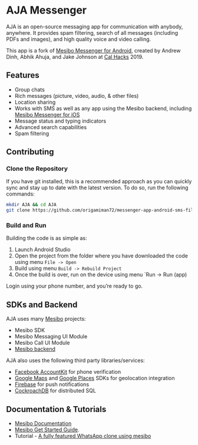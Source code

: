 # AJA Messenger

AJA is an open-source messaging app for communication with anybody, anywhere. It provides spam filtering, search of all messages (including PDFs and images), and high quality voice and video calling. 

This app is a fork of [Mesibo Messenger for Android](https://github.com/mesibo/messenger-app-android), created by Andrew Dinh, Abhik Ahuja, and Jake Johnson at [Cal Hacks](https://calhacks.io) 2019. 

## Features

- Group chats
- Rich messages (picture, video, audio, & other files)
- Location sharing
- Works with SMS as well as any app using the Mesibo backend, including [Mesibo Messenger for iOS](https://github.com/mesibo/messenger-app-ios)
- Message status and typing indicators
- Advanced search capabilities
- Spam filtering

## Contributing

### Clone the Repository

If you have git installed, this is a recommended approach as you can quickly sync and stay up to date with the latest version. To do so, run the following commands:

```bash
mkdir AJA && cd AJA
git clone https://github.com/origamiman72/messenger-app-android-sms-filter.git
```

### Build and Run

Building the code is as simple as:

 1. Launch Android Studio
 2. Open the project from the folder where you have downloaded the code using menu `File -> Open`
 3. Build using menu `Build -> Rebuild Project`
 5. Once the build is over, run on the device using menu `Run -> Run (app)

Login using your phone number, and you’re ready to go.

## SDKs and Backend

AJA uses many [Mesibo](https://mesibo.com) projects:

- Mesibo SDK
- Mesibo Messaging UI Module
- Mesibo Call UI Module
- [Mesibo backend](https://github.com/mesibo/messenger-app-backend)

AJA also uses the following third party libraries/services:

- [Facebook AccountKit](https://www.accountkit.com/) for phone verification
- [Google Maps](https://developers.google.com/maps/documentation/) and [Google Places](https://cloud.google.com/maps-platform/places/) SDKs for geolocation integration
- [Firebase](https://firebase.google.com/) for push notifications
- [CockroachDB](https://www.cockroachlabs.com/product/) for distributed SQL

## Documentation & Tutorials

- [Mesibo Documentation](https://mesibo.com/documentation/) 
- [Mesibo Get Started Guide](https://mesibo.com/documentation/get-started/).
- Tutorial - [A fully featured WhatsApp clone using mesibo](https://mesibo.com/documentation/tutorials/open-source-whatsapp-clone/)

